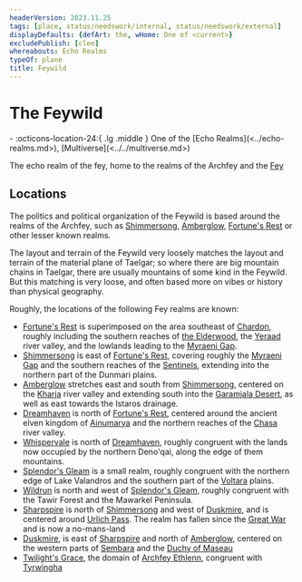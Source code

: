 ```yaml
---
headerVersion: 2023.11.25
tags: [place, status/needswork/internal, status/needswork/external]
displayDefaults: {defArt: the, wHome: One of <current>}
excludePublish: [clee]
whereabouts: Echo Realms
typeOf: plane
title: Feywild
---
```

# The Feywild
<div class="grid cards ext-narrow-margin ext-one-column" markdown>
-    :octicons-location-24:{ .lg .middle } One of the [Echo Realms](<../echo-realms.md>), [Multiverse](<../../multiverse.md>)  
</div>


The echo realm of the fey, home to the realms of the Archfey and the [Fey](<../../../../species/children-of-the-riving/fey/fey.md>)
## Locations

The politics and political organization of the Feywild is based around the realms of the Archfey, such as [Shimmersong](<./shimmersong.md>), [Amberglow](<./amberglow.md>), [Fortune's Rest](<./fortune-s-rest.md>) or other lesser known realms.

The layout and terrain of the Feywild very loosely matches the layout and terrain of the material plane of Taelgar; so where there are big mountain chains in Taelgar, there are usually mountains of some kind in the Feywild. But this matching is very loose, and often based more on vibes or history than physical geography. 

Roughly, the locations of the following Fey realms are known:
- [Fortune's Rest](<./fortune-s-rest.md>) is superimposed on the area southeast of [Chardon](<../../../../gazetteer/west-coast/chardonian-empire/chardon/chardon.md>), roughly including the southern reaches of [the Elderwood](<../../../../gazetteer/chasa-nahadi-watershed/elderwood.md>), the [Yeraad](<../../../../gazetteer/west-coast/rivers/yeraad.md>) river valley, and the lowlands leading to the [Myraeni Gap](<../../../../gazetteer/greater-dunmar/myraeni-gap.md>). 
- [Shimmersong](<./shimmersong.md>) is east of [Fortune's Rest](<./fortune-s-rest.md>), covering roughly the [Myraeni Gap](<../../../../gazetteer/greater-dunmar/myraeni-gap.md>) and the southern reaches of the [Sentinels](<../../../../gazetteer/sentinel-range/sentinel-range.md>), extending into the northern part of the Dunmari plains. 
- [Amberglow](<./amberglow.md>) stretches east and south from [Shimmersong](<./shimmersong.md>), centered on the [Kharja](<../../../../gazetteer/istaros-watershed/rivers/kharja.md>) river valley and extending south into the [Garamjala Desert](<../../../../gazetteer/greater-dunmar/garamjala-plateau/garamjala-desert.md>), as well as east towards the Istaros drainage. 
- [Dreamhaven](<./dreamhaven.md>) is north of [Fortune's Rest](<./fortune-s-rest.md>), centered around the ancient elven kingdom of [Ainumarya](<../../../../gazetteer/chasa-nahadi-watershed/ainumarya.md>) and the northern reaches of the [Chasa](<../../../../gazetteer/chasa-nahadi-watershed/rivers/chasa.md>) river valley.
- [Whispervale](<./whispervale.md>) is north of [Dreamhaven](<./dreamhaven.md>), roughly congruent with the lands now occupied by the northern Deno'qai, along the edge of them mountains.
- [Splendor's Gleam](<./splendor-s-gleam.md>) is a small realm, roughly congruent with the northern edge of Lake Valandros and the southern part of the [Voltara](<../../../../gazetteer/west-coast/chardonian-empire/northern-frontier/voltara.md>) plains. 
- [Wildrun](<./wildrun.md>) is north and west of [Splendor's Gleam](<./splendor-s-gleam.md>), roughly congruent with the Tawir Forest and the Mawarkel Peninsula.
- [Sharpspire](<./sharpspire.md>) is north of [Shimmersong](<./shimmersong.md>) and west of [Duskmire](<./duskmire.md>), and is centered around [Urlich Pass](<../../../../gazetteer/sentinel-range/urlich-pass.md>). The realm has fallen since the [Great War](<../../../../events/1500s/great-war.md>) and is now a no-mans-land
- [Duskmire](<./duskmire.md>), is east of [Sharpspire](<./sharpspire.md>) and north of [Amberglow](<./amberglow.md>), centered on the western parts of [Sembara](<../../../../gazetteer/greater-sembara/sembara/sembara.md>) and the [Duchy of Maseau](<../../../../gazetteer/greater-sembara/duchy-of-maseau/duchy-of-maseau.md>)
- [Twilight's Grace](<./twilight-s-grace.md>), the domain of [Archfey Ethlenn](<../../../../people/extraplanar-powers/archfey-ethlenn.md>), congruent with [Tyrwingha](<../../../../gazetteer/greater-sembara/tyrwingha/tyrwingha.md>)





